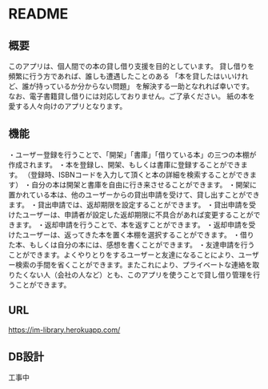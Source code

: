 # README

## 概要
このアプリは、個人間での本の貸し借り支援を目的としています。
貸し借りを頻繁に行う方であれば、誰しも遭遇したことのある
「本を貸したはいいけれど、誰が持っているか分からない問題」
を解決する一助となれれば幸いです。
なお、電子書籍貸し借りには対応しておりません。ご了承ください。
紙の本を愛する人々向けのアプリとなります。

## 機能
・ユーザー登録を行うことで、「開架」「書庫」「借りている本」の三つの本棚が作成されます。
・本を登録し、開架、もしくは書庫に登録することができます。
（登録時、ISBNコードを入力して頂くと本の詳細を検索することができます）
・自分の本は開架と書庫を自由に行き来させることができます。
・開架に置かれている本は、他のユーザーからの貸出申請を受けて、貸し出すことができます。
・貸出申請では、返却期限を設定することができます。
・貸出申請を受けたユーザーは、申請者が設定した返却期限に不具合があれば変更することができます。
・返却申請を行うことで、本を返すことができます。
・返却申請を受けたユーザーは、返ってきた本を置く本棚を選択することができます。
・借りた本、もしくは自分の本には、感想を書くことができます。
・友達申請を行うことができます。よくやりとりをするユーザーと友達になることにより、ユーザー検索の手間を省くことができます。またこれにより、プライベートな連絡を取りたくない人（会社の人など）とも、このアプリを使うことで貸し借り管理を行うことができます。

## URL
https://im-library.herokuapp.com/

## DB設計
工事中


